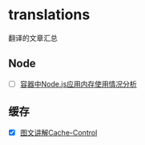 # translations
翻译的文章汇总


## Node

- [ ] [容器中Node.js应用内存使用情况分析](https://github.com/Xixi20160512/translations/issues/4)

## 缓存

- [x] [图文讲解Cache-Control](https://github.com/Xixi20160512/translations/issues/3)
